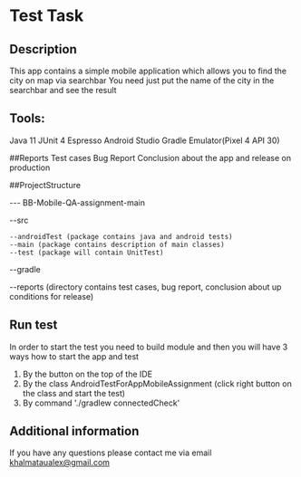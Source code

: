 # Test Task

## Description
This app contains a simple mobile application which allows you to find the city on map via searchbar
You need just put the name of the city in the searchbar and see the result

## Tools:
Java 11
JUnit 4
Espresso
Android Studio
Gradle
Emulator(Pixel 4 API 30)

##Reports
Test cases
Bug Report
Conclusion about the app and release on production

##ProjectStructure

--- BB-Mobile-QA-assignment-main

  --src
  
    --androidTest (package contains java and android tests)
    --main (package contains description of main classes)
    --test (package will contain UnitTest)

 --gradle

 --reports (directory contains test cases, bug report, conclusion about up conditions for release)

## Run test

In order to start the test you need to build module and then you will have 3 ways how to start the app and test

1. By the button on the top of the IDE
2. By the class AndroidTestForAppMobileAssignment (click right button on the class and start the test)
3. By command './gradlew connectedCheck'

## Additional information

If you have any questions please contact me via email khalmataualex@gmail.com
